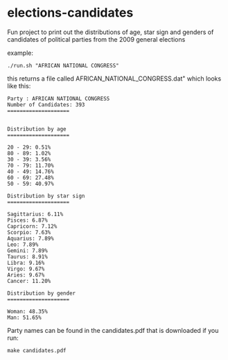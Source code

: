 elections-candidates
====================

Fun project to print out the distributions of age, star sign and genders of candidates of political parties from the 2009 general elections

example:

    ./run.sh "AFRICAN NATIONAL CONGRESS"

this returns a file called AFRICAN_NATIONAL_CONGRESS.dat" which looks like this:

    Party : AFRICAN NATIONAL CONGRESS
    Number of Candidates: 393
    ====================


    Distribution by age
    ====================

    20 - 29: 0.51%
    80 - 89: 1.02%
    30 - 39: 3.56%
    70 - 79: 11.70%
    40 - 49: 14.76%
    60 - 69: 27.48%
    50 - 59: 40.97%

    Distribution by star sign
    ====================

    Sagittarius: 6.11%
    Pisces: 6.87%
    Capricorn: 7.12%
    Scorpio: 7.63%
    Aquarius: 7.89%
    Leo: 7.89%
    Gemini: 7.89%
    Taurus: 8.91%
    Libra: 9.16%
    Virgo: 9.67%
    Aries: 9.67%
    Cancer: 11.20%

    Distribution by gender
    ====================

    Woman: 48.35%
    Man: 51.65%

Party names can be found in the candidates.pdf that is downloaded if you run:

    make candidates.pdf
